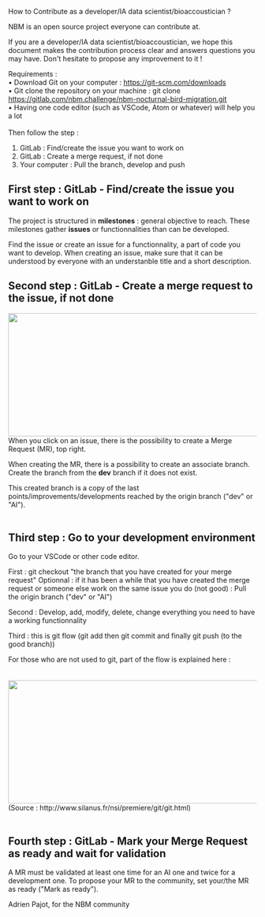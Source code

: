How to Contribute as a developer/IA data scientist/bioaccoustician ? 

NBM is an open source project everyone can contribute at. 

If you are a developer/IA data scientist/bioaccoustician, we hope this document makes the contribution process clear and answers questions you may have. Don't hesitate to propose any improvement to it ! 

Requirements : <br>
     • Download Git on your computer : https://git-scm.com/downloads <br>
     • Git clone the repository on your machine : git clone https://gitlab.com/nbm.challenge/nbm-nocturnal-bird-migration.git <br>
     • Having one code editor (such as VSCode, Atom or whatever) will help you a lot <br>
<br>
Then follow the step : 
1. GitLab : Find/create the issue you want to work on 
2. GitLab : Create a merge request, if not done 
3. Your computer : Pull the branch, develop and push 

## First step : GitLab - Find/create the issue you want to work on ## 

The project is structured in **milestones** : general objective to reach. 
These milestones gather **issues** or functionnalities than can be developed. 

Find the issue or create an issue for a functionnality, a part of code you want to develop. 
When creating an issue, make sure that it can be understood by everyone with an understanble title and a short description.

## Second step : GitLab - Create a merge request to the issue, if not done ## 

<img align="right" width="600" height="250" src="/uploads/59bbe0b5d87f7a7ac10f48552ed83764/MR_example.png">
<br><br>
When you click on an issue, there is the possibility to create a Merge Request (MR), top right.

When creating the MR, there is a possibility to create an associate branch. Create the branch from the **dev** branch if it does not exist.

This created branch is a copy of the last points/improvements/developments reached by the origin branch ("dev" or "AI"). 
<br><br>
## Third step : Go to your development environment

Go to your VSCode or other code editor. 

First : git checkout "the branch that you have created for your merge request" 
Optionnal : if it has been a while that you have created the merge request or someone else work on the same issue you do (not good) : 
Pull the origin branch ("dev" or "AI")

Second : Develop, add, modify, delete, change everything you need to have a working functionnality 

Third : this is git flow (git add then git commit and finally git push (to the good branch))

For those who are not used to git, part of the flow is explained here :
<br>
<br>
<br> 
<img align="right" width="600" height="250" src="//uploads/dc22b4838d6fc0ba7cb5cec4ef6fb9ff/git_operations.png">

<br>
(Source : http://www.silanus.fr/nsi/premiere/git/git.html)

<br>
<br>

## Fourth step : GitLab - Mark your Merge Request as ready and wait for validation 

A MR must be validated at least one time for an AI one and twice for a development one. 
To propose your MR to the community, set your/the MR as ready ("Mark as ready").

Adrien Pajot, for the NBM community 

